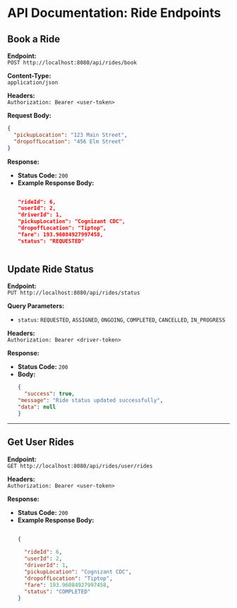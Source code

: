 # API Documentation: Ride Endpoints

## Book a Ride
**Endpoint:**  
`POST http://localhost:8080/api/rides/book`  

**Content-Type:**  
`application/json`  

**Headers:**  
`Authorization: Bearer <user-token>`  

**Request Body:**  
```json
{
  "pickupLocation": "123 Main Street",
  "dropoffLocation": "456 Elm Street"
}
```

**Response:**  
- **Status Code:** `200`  
- **Example Response Body:**  
  ```json
  
  "rideId": 6,
  "userId": 2,
  "driverId": 1,
  "pickupLocation": "Cognizant CDC",
  "dropoffLocation": "Tiptop",
  "fare": 193.96084927997458,
  "status": "REQUESTED"


  
## Update Ride Status
**Endpoint:**  
`PUT http://localhost:8080/api/rides/status`  

**Query Parameters:**  
- `status`: `REQUESTED`, `ASSIGNED`, `ONGOING`, `COMPLETED`, `CANCELLED`, `IN_PROGRESS`

**Headers:**  
`Authorization: Bearer <driver-token>`  

**Response:**  
- **Status Code:** `200`  
- **Body:**  
  ```json
  {
    "success": true,
  "message": "Ride status updated successfully",
  "data": null
  }
  ```

---

## Get User Rides
**Endpoint:**  
`GET http://localhost:8080/api/rides/user/rides`  

**Headers:**  
`Authorization: Bearer <user-token>`  

**Response:**  
- **Status Code:** `200`  
- **Example Response Body:**  
  ```json
  
  {
    
    "rideId": 6,
    "userId": 2,
    "driverId": 1,
    "pickupLocation": "Cognizant CDC",
    "dropoffLocation": "Tiptop",
    "fare": 193.96084927997458,
    "status": "COMPLETED"
  }

  ```